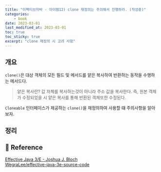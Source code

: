 ```yaml
---
title: "이펙티브자바 - 아이템12) clone 재정의는 주의해서 진행하라. (작성중)"
categories: 
    - book
date: 2023-03-01
last_modified_at: 2023-03-01
toc: true
toc_sticky: true
excerpt: "clone 재정의 시 고려 사항"
---
```


## 개요

`clone()`은 대상 객체의 모든 필드 및 메서드를 얕은 복사하여 반환하는 동작을 수행하는 메서드다.

> 얕은 복사란? 값 자체를 복사하는것이 아니라 주소 값을 복사한다. 즉, 원본 객체가 수정되었을 시 얕은 복사를 통해 반환된 객체또한 수정된다.

`Cloneable` 인터페이스가 제공하는 `clone()`을 재정의하여 사용할 떄 주의사항을 알아보자.


## 정리


## 📣 Reference

[Effective Java 3/E - Joshua J. Bloch](http://www.yes24.com/Product/Goods/65551284)<br/>
[WegraLee/effective-java-3e-source-code](https://github.com/WegraLee/effective-java-3e-source-code/tree/master/src/effectivejava/chapter3/item13)<br/>
